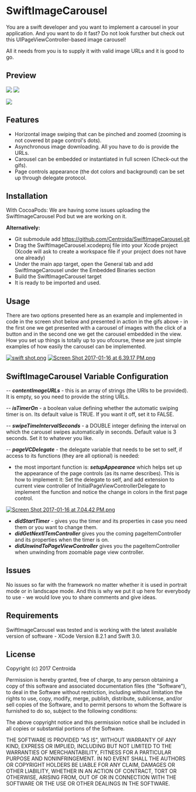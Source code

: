# SwiftImageCarousel

You are a swift developer and you want to implement a carousel in your application. And you want to do it fast? 
Do not look fursther but check out this UIPageViewController-based image carousel!

All it needs from you is to supply it with valid image URLs and it is good to go. 

## Preview

![](http://i.giphy.com/AetMTdLtlwn72.gif) ![](http://i.giphy.com/j6SZOy79vuUz6.gif)

![](http://i.giphy.com/gQv4wcSnOGTUA.gif)

## Features

- Horizontal image swiping that can be pinched and zoomed (zooming is not covered bt page control's dots).
- Asynchronous image downloading. All you have to do is provide the URLs.
- Carousel can be embedded or instantiated in full screen (Check-out the gifs).
- Page controls appearance (the dot colors and background) can be set up through delegate protocol.

## Installation 

With CocoaPods:</b> We are having some issues uploading the SwiftImageCarousel Pod but we are working on it.

<b>Alternatively:</b>

- Git submodule add https://github.com/Centroida/SwiftImageCarousel.git
- Drag the SwiftImageCarousel.xcodeproj file into your Xcode project (Xcode will ask to create a workspace file if your project does not have one already)
- Under the main app target, open the General tab and add SwiftImageCarousel under the Embedded Binaries section
- Build the SwiftImageCarousel target
- It is ready to be imported and used.

## Usage

There are two options presented here as an example and implemented in code in the screen shot below and presented in action in the gifs above - in the first one we get presented with a carousel of images with the click of a button and in the second one we get the carousel embedded in the view.
How you set up things is totally up to you ofcourse, these are just simple examples of how easily the carousel can be implemented.

[![swift shot.png](https://s29.postimg.org/zfmxahxh3/swift_shot.png)](https://postimg.org/image/bonjsdx9v/) [![Screen Shot 2017-01-16 at 6.39.17 PM.png](https://s23.postimg.org/xlyn8wknv/Screen_Shot_2017_01_16_at_6_39_17_PM.png)](https://postimg.org/image/836avw13r/)

## SwiftImageCarousel Variable Configuration

  
  -- <b><i>contentImageURLs</i></b> - this is an array of strings (the URls to be provided). It is empty, so you need to provide the string URLs.
 
 -- <b><i>isTimerOn</i></b> - a boolean value defining whether the automatic swiping timer is on. Its default value is TRUE. If you want it off, set it to FALSE.
  
  -- <b><i>swipeTimeIntervalSeconds</i></b> - a DOUBLE integer defining the interval on which the carousel swipes automatically in seconds. Default value is 3 seconds. Set it to whatever you like.
 
 -- <b><i>pageVCDelegate</i></b> - the delegate variable that needs to be set to self, if access to its functions (they are all optional) is needed: 
  - the most important function is: <b><i>setupAppearance</i></b> which helps set up the appearance of the page controls (as its name describes). This is how to implement it:
  Set the delegate to self, and add extension to current view controller of InitialPageViewControllerDelegate to implement the function and notice the change in colors in the first page control.
  
  [![Screen Shot 2017-01-16 at 7.04.42 PM.png](https://s27.postimg.org/lc1aik39v/Screen_Shot_2017_01_16_at_7_04_42_PM.png)](https://postimg.org/image/pl60kq6j3/)
  - <b><i>didStartTimer</i></b> - gives you the timer and its properties in case you need them or you want to change them.
  - <b><i>didGetNextITemController</i></b> gives you the coming pageItemController and its properties when the timer is on.
  - <b><i>didUnwindToPageViewController</i></b> gives you the pageItemController when unwinding from zoomable page view controller.
  
  
## Issues
  
  No issues so far with the framework no matter whether it is used in portrait mode or in landscape mode.
  And this is why we put it up here for everybody to use - we would love you to share comments and give ideas. 
  
## Requirements
  
  SwiftImageCarousel was tested and is working with the latest available version of software - XCode Version 8.2.1 and Swift 3.0.
  
## License

Copyright (c) 2017 Centroida

Permission is hereby granted, free of charge, to any person obtaining a copy
of this software and associated documentation files (the "Software"), to deal
in the Software without restriction, including without limitation the rights
to use, copy, modify, merge, publish, distribute, sublicense, and/or sell
copies of the Software, and to permit persons to whom the Software is
furnished to do so, subject to the following conditions:

The above copyright notice and this permission notice shall be included in all
copies or substantial portions of the Software.

THE SOFTWARE IS PROVIDED "AS IS", WITHOUT WARRANTY OF ANY KIND, EXPRESS OR
IMPLIED, INCLUDING BUT NOT LIMITED TO THE WARRANTIES OF MERCHANTABILITY,
FITNESS FOR A PARTICULAR PURPOSE AND NONINFRINGEMENT. IN NO EVENT SHALL THE
AUTHORS OR COPYRIGHT HOLDERS BE LIABLE FOR ANY CLAIM, DAMAGES OR OTHER
LIABILITY, WHETHER IN AN ACTION OF CONTRACT, TORT OR OTHERWISE, ARISING FROM,
OUT OF OR IN CONNECTION WITH THE SOFTWARE OR THE USE OR OTHER DEALINGS IN THE
SOFTWARE.

  


